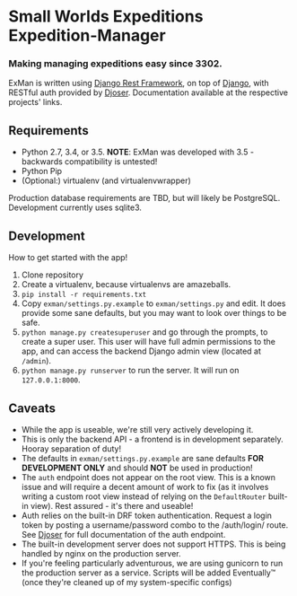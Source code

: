 # Small Worlds Expeditions Expedition-Manager

### Making managing expeditions easy since 3302.

ExMan is written using [Django Rest Framework](http://www.django-rest-framework.org/), on top of [Django](https://www.djangoproject.com/), with RESTful auth provided by [Djoser](https://github.com/sunscrapers/djoser). Documentation available at the respective projects' links.

## Requirements

* Python 2.7, 3.4, or 3.5. __NOTE__: ExMan was developed with 3.5 - backwards compatibility is untested!
* Python Pip
* (Optional:) virtualenv (and virtualenvwrapper)

Production database requirements are TBD, but will likely be PostgreSQL. Development currently uses sqlite3.

## Development

How to get started with the app!

1. Clone repository
2. Create a virtualenv, because virtualenvs are amazeballs.
3. `pip install -r requirements.txt`
4. Copy `exman/settings.py.example` to `exman/settings.py` and edit. It does provide some sane defaults, but you may want to look over things to be safe.
4. `python manage.py createsuperuser` and go through the prompts, to create a super user. This user will have full admin permissions to the app, and can access the backend Django admin view (located at `/admin`).
5. `python manage.py runserver` to run the server. It will run on `127.0.0.1:8000`.

## Caveats

* While the app is useable, we're still very actively developing it.
* This is only the backend API - a frontend is in development separately. Hooray separation of duty!
* The defaults in `exman/settings.py.example` are sane defaults __FOR DEVELOPMENT ONLY__ and should __NOT__ be used in production!
* The `auth` endpoint does not appear on the root view. This is a known issue and will require a decent amount of work to fix (as it involves writing a custom root view instead of relying on the `DefaultRouter` built-in view). Rest assured - it's there and useable!
* Auth relies on the built-in DRF token authentication. Request a login token by posting a username/password combo to the /auth/login/ route. See [Djoser](https://github.com/sunscrapers/djoser) for full documentation of the auth endpoint.
* The built-in development server does not support HTTPS. This is being handled by nginx on the production server.
* If you're feeling particularly adventurous, we are using gunicorn to run the production server as a service. Scripts will be added Eventually™ (once they're cleaned up of my system-specific configs)
